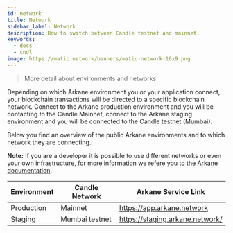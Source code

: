 ```yaml
---
id: network
title: Network 
sidebar_label: Network
description: How to switch between Candle testnet and mainnet.
keywords:
  - docs
  - cndl
image: https://matic.network/banners/matic-network-16x9.png
---
```


>More detail about environments and networks

Depending on which Arkane environment you or your application connect, your blockchain transactions will be directed to a specific blockchain network. 
Connect to the Arkane production environment and you will be contacting to the Candle Mainnet, connect to the Arkane staging environment and you will be connected to the Candle testnet (Mumbai).

Below you find an overview of the public Arkane environments and to which network they are connecting.

**Note:** If you are a developer it is possible to use different networks or even your own infrastructure, for more information we refere you to [the Arkane documentation](https://arkane.gitbook.io/widget/). 

Environment | Candle Network | Arkane Service Link
--- | --- |---
Production | Mainnet | https://app.arkane.network
Staging | Mumbai testnet | https://staging.arkane.network/


